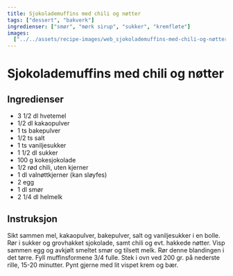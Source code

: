 ```yaml
---
title: Sjokolademuffins med chili og nøtter
tags: ["dessert", "bakverk"]
ingredienser: ["smør", "mørk sirup", "sukker", "kremfløte"]
images:
  ["../../assets/recipe-images/web_sjokolademuffins-med-chili-og-nøtter.jpg"]
---
```


# Sjokolademuffins med chili og nøtter

## Ingredienser

- 3 1/2 dl hvetemel
- 1/2 dl kakaopulver
- 1 ts bakepulver
- 1/2 ts salt
- 1 ts vaniljesukker
- 1 1/2 dl sukker
- 100 g kokesjokolade
- 1/2 rød chili, uten kjerner
- 1 dl valnøttkjerner (kan sløyfes)
- 2 egg
- 1 dl smør
- 2 1/4 dl helmelk

## Instruksjon

Sikt sammen mel, kakaopulver, bakepulver, salt og vaniljesukker i en bolle. Rør i sukker og grovhakket sjokolade, samt chili og evt. hakkede nøtter. Visp sammen egg og avkjølt smeltet smør og tilsett melk. Rør denne blandingen i det tørre. Fyll muffinsformene 3/4 fulle. Stek i ovn ved 200 gr. på nederste rille, 15-20 minutter. Pynt gjerne med lit vispet krem og bær.
